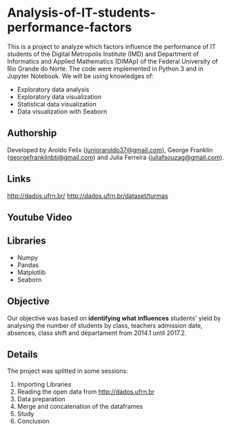 # Analysis-of-IT-students-performance-factors
This is a project to analyze which factors influence the performance of IT students of the Digital Metropolis Institute (IMD) and Department of Informatics and Applied Mathematics (DIMAp) of the Federal University of Rio Grande do Norte. The code were implemented in Python 3 and in Jupyter Notebook.
We will be using knowledges of:
- Exploratory data analysis
- Exploratory data visualization
- Statistical data visualization
- Data visualization with Seaborn

## Authorship
Developed by Aroldo Felix (junioraroldo37@gmail.com), George Franklin (georgefranklinbti@gmail.com) and Julia Ferreira (juliafsouzag@gmail.com).

## Links
http://dados.ufrn.br/
http://dados.ufrn.br/dataset/turmas

## Youtube Video

## Libraries
- Numpy
- Pandas
- Matplotlib
- Seaborn

## Objective
Our objective was based on **identifying what influences** students' yield by analysing the number of students by class, teachers admission date, absences, class shift and departament from 2014.1 until 2017.2.

## Details
The project was splitted in some sessions:
1. Importing Libraries
2. Reading the open data from http://dados.ufrn.br
3. Data preparation
4. Merge and concatenation of the dataframes
5. Study
6. Conclusion
